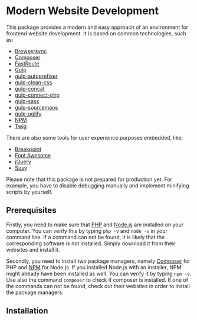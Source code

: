 # Modern Website Development

This package provides a modern and easy approach of an environment for frontend website development. It is based on common technologies, such as:

- [Browsersync](https://www.browsersync.io/)
- [Composer](https://getcomposer.org/)
- [FastRoute](https://github.com/nikic/FastRoute)
- [Gulp](http://gulpjs.com/)
- [gulp-autoprefixer](https://github.com/sindresorhus/gulp-autoprefixer)
- [gulp-clean-css](https://github.com/scniro/gulp-clean-css)
- [gulp-concat](https://github.com/contra/gulp-concat)
- [gulp-connect-php](https://github.com/micahblu/gulp-connect-php)
- [gulp-sass](https://github.com/dlmanning/gulp-sass)
- [gulp-sourcemaps](https://github.com/floridoo/gulp-sourcemaps)
- [gulp-uglify](https://github.com/terinjokes/gulp-uglify)
- [NPM](https://www.npmjs.com/)
- [Twig](http://twig.sensiolabs.org/)

There are also some tools for user experience purposes embedded, like:

- [Breakpoint](http://breakpoint-sass.com/)
- [Font Awesome](http://fontawesome.io/)
- [jQuery](https://jquery.com/)
- [Susy](http://susy.oddbird.net/)

Please note that this package is not prepared for production yet. For example, you have to disable debugging manually and implement minifying scripts by yourself.

## Prerequisites

Firstly, you need to make sure that [PHP](https://secure.php.net/) and [Node.js](https://nodejs.org/) are installed on your computer. You can verify this by typing `php -v` and `node -v` in your command line. If a command can not be found, it is likely that the corresponding software is not installed. Simply download it from their websites and install it.

Secondly, you need to install two package managers, namely [Composer](https://getcomposer.org/) for PHP and [NPM](https://www.npmjs.com/) for Node.js. If you installed Node.js with an installer, NPM might already have been installed as well. You can verify it by typing `npm -v`. Use also the command `composer` to check if composer is installed. If one of the commands can not be found, check out their websites in order to install the package managers.

## Installation